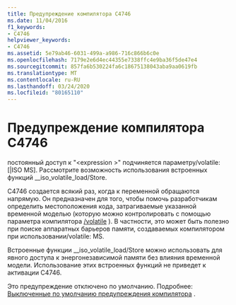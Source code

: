 ```yaml
---
title: Предупреждение компилятора C4746
ms.date: 11/04/2016
f1_keywords:
- C4746
helpviewer_keywords:
- C4746
ms.assetid: 5e79ab46-6031-499a-a986-716c866b6c0e
ms.openlocfilehash: 7179e2e6d4ec44355e7338ffc4e9ba36f5de47e4
ms.sourcegitcommit: 857fa6b530224fa6c18675138043aba9aa0619fb
ms.translationtype: MT
ms.contentlocale: ru-RU
ms.lasthandoff: 03/24/2020
ms.locfileid: "80165110"
---
```

# <a name="compiler-warning-c4746"></a>Предупреждение компилятора C4746

постоянный доступ к "\<expression >" подчиняется параметру/volatile: [&#124;ISO MS]. Рассмотрите возможность использования встроенных функций __iso_volatile_load/Store.

C4746 создается всякий раз, когда к переменной обращаются напрямую. Он предназначен для того, чтобы помочь разработчикам определить местоположения кода, затрагиваемые указанной временной моделью (которую можно контролировать с помощью параметра компилятора [/volatile](../../build/reference/volatile-volatile-keyword-interpretation.md) ). В частности, это может быть полезно при поиске аппаратных барьеров памяти, создаваемых компилятором при использовании/volatile: MS.

Встроенные функции __iso_volatile_load/Store можно использовать для явного доступа к энергонезависимой памяти без влияния временной модели. Использование этих встроенных функций не приведет к активации C4746.

Это предупреждение отключено по умолчанию. Подробнее: [Выключенные по умолчанию предупреждения компилятора](../../preprocessor/compiler-warnings-that-are-off-by-default.md) .
